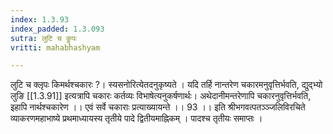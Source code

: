 ```yaml
---
index: 1.3.93
index_padded: 1.3.093
sutra: लुटि च कॢपः
vritti: mahabhashyam

---
```

 लुटि च क्लृपः किमर्थश्चकारः ?। स्यसनोरित्येतदनुकृष्यते । यदि तर्हि नान्तरेण चकारमनुवृत्तिर्भवति, द्युद्भ्यो लुङि [[1.3.91]] इत्यत्रापि चकारः कर्तव्यः विभाषेत्यनुकर्षणार्थः। अथेदानीमन्तरेणापि चकारनुवृत्तिर्भवति, इहापि नार्थश्चकारेण ।। एवं सर्वे चकाराः प्रत्याख्यायन्ते ।। 93 ।। इति श्रीभगवत्पतञ्ञ्जलिविरचिते व्याकरणमहाभाष्ये प्रथमाध्यायस्य तृतीये पादे द्वितीयमाह्निकम् । पादश्च तृतीयः समाप्तः । 